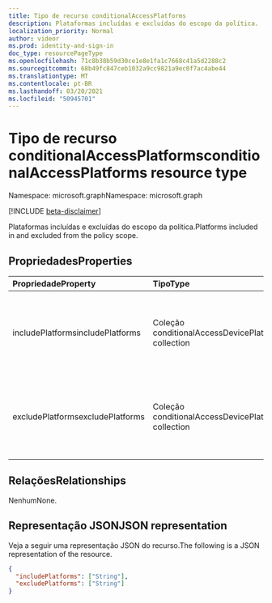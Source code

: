 ```yaml
---
title: Tipo de recurso conditionalAccessPlatforms
description: Plataformas incluídas e excluídas do escopo da política.
localization_priority: Normal
author: videor
ms.prod: identity-and-sign-in
doc_type: resourcePageType
ms.openlocfilehash: 71c8b38b59d30ce1e8e1fa1c7668c41a5d2288c2
ms.sourcegitcommit: 68b49fc847ceb1032a9cc9821a9ec0f7ac4abe44
ms.translationtype: MT
ms.contentlocale: pt-BR
ms.lasthandoff: 03/20/2021
ms.locfileid: "50945701"
---
```

# <a name="conditionalaccessplatforms-resource-type"></a><span data-ttu-id="86e50-103">Tipo de recurso conditionalAccessPlatforms</span><span class="sxs-lookup"><span data-stu-id="86e50-103">conditionalAccessPlatforms resource type</span></span>

<span data-ttu-id="86e50-104">Namespace: microsoft.graph</span><span class="sxs-lookup"><span data-stu-id="86e50-104">Namespace: microsoft.graph</span></span>

[!INCLUDE [beta-disclaimer](../../includes/beta-disclaimer.md)]

<span data-ttu-id="86e50-105">Plataformas incluídas e excluídas do escopo da política.</span><span class="sxs-lookup"><span data-stu-id="86e50-105">Platforms included in and excluded from the policy scope.</span></span>

## <a name="properties"></a><span data-ttu-id="86e50-106">Propriedades</span><span class="sxs-lookup"><span data-stu-id="86e50-106">Properties</span></span>

| <span data-ttu-id="86e50-107">Propriedade</span><span class="sxs-lookup"><span data-stu-id="86e50-107">Property</span></span>     | <span data-ttu-id="86e50-108">Tipo</span><span class="sxs-lookup"><span data-stu-id="86e50-108">Type</span></span>        | <span data-ttu-id="86e50-109">Descrição</span><span class="sxs-lookup"><span data-stu-id="86e50-109">Description</span></span> |
|:-------------|:------------|:------------|
|<span data-ttu-id="86e50-110">includePlatforms</span><span class="sxs-lookup"><span data-stu-id="86e50-110">includePlatforms</span></span>|<span data-ttu-id="86e50-111">Coleção conditionalAccessDevicePlatform</span><span class="sxs-lookup"><span data-stu-id="86e50-111">conditionalAccessDevicePlatform collection</span></span>| <span data-ttu-id="86e50-112">Os valores possíveis são: `android`, `iOS`, `windows`, `windowsPhone`, `macOS`, `all`, `unknownFutureValue`.</span><span class="sxs-lookup"><span data-stu-id="86e50-112">Possible values are: `android`, `iOS`, `windows`, `windowsPhone`, `macOS`, `all`, `unknownFutureValue`.</span></span>|
|<span data-ttu-id="86e50-113">excludePlatforms</span><span class="sxs-lookup"><span data-stu-id="86e50-113">excludePlatforms</span></span>|<span data-ttu-id="86e50-114">Coleção conditionalAccessDevicePlatform</span><span class="sxs-lookup"><span data-stu-id="86e50-114">conditionalAccessDevicePlatform collection</span></span>| <span data-ttu-id="86e50-115">Os valores possíveis são: `android`, `iOS`, `windows`, `windowsPhone`, `macOS`, `all`, `unknownFutureValue`.</span><span class="sxs-lookup"><span data-stu-id="86e50-115">Possible values are: `android`, `iOS`, `windows`, `windowsPhone`, `macOS`, `all`, `unknownFutureValue`.</span></span>|

## <a name="relationships"></a><span data-ttu-id="86e50-116">Relações</span><span class="sxs-lookup"><span data-stu-id="86e50-116">Relationships</span></span>

<span data-ttu-id="86e50-117">Nenhum</span><span class="sxs-lookup"><span data-stu-id="86e50-117">None.</span></span>

## <a name="json-representation"></a><span data-ttu-id="86e50-118">Representação JSON</span><span class="sxs-lookup"><span data-stu-id="86e50-118">JSON representation</span></span>

<span data-ttu-id="86e50-119">Veja a seguir uma representação JSON do recurso.</span><span class="sxs-lookup"><span data-stu-id="86e50-119">The following is a JSON representation of the resource.</span></span>

<!-- {
  "blockType": "resource",
  "optionalProperties": [

  ],
  "@odata.type": "microsoft.graph.conditionalAccessPlatforms",
  "baseType": null
}-->

```json
{
  "includePlatforms": ["String"],
  "excludePlatforms": ["String"]
}
```

<!-- uuid: 16cd6b66-4b1a-43a1-adaf-3a886856ed98
2019-02-04 14:57:30 UTC -->
<!-- {
  "type": "#page.annotation",
  "description": "conditionalAccessPlatforms resource",
  "keywords": "",
  "section": "documentation",
  "tocPath": ""
}-->

